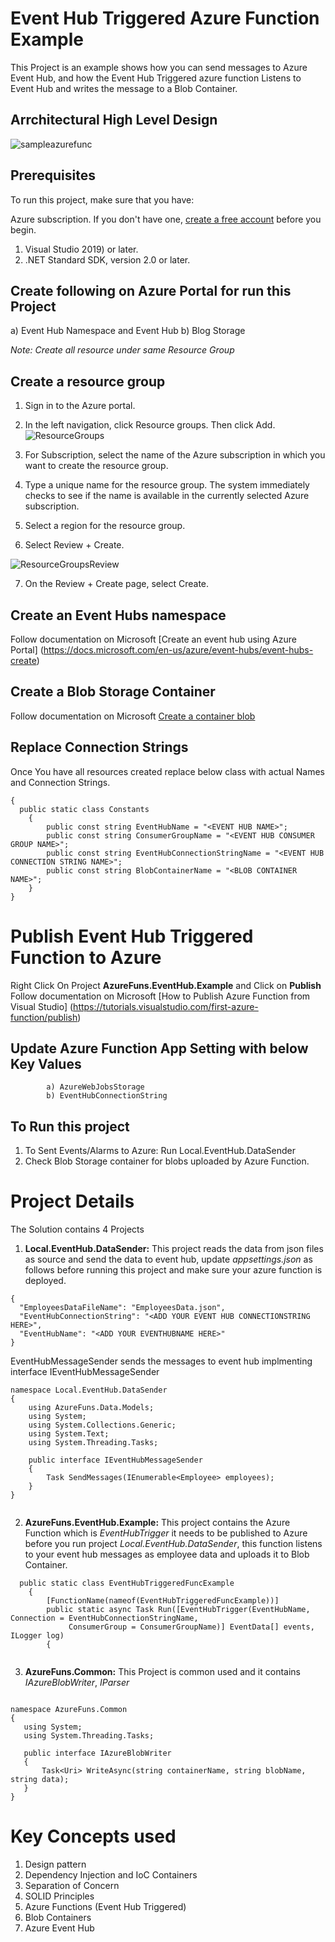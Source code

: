 # Event Hub Triggered Azure Function Example

This Project is an example shows how you can send messages to Azure Event Hub, and how the Event Hub Triggered azure function Listens to Event Hub and writes the message to a Blob Container.

## Arrchitectural High Level Design 

![sampleazurefunc](https://user-images.githubusercontent.com/58431251/69970714-aacc2680-1559-11ea-9c9a-082e1f723878.png)


## Prerequisites
To run this project, make sure that you have:

Azure subscription. If you don't have one, [create a free account](https://azure.microsoft.com/en-us/free/) before you begin.

1. Visual Studio 2019) or later.
2. .NET Standard SDK, version 2.0 or later.

## Create following on Azure Portal for run this Project
  a) Event Hub Namespace and Event Hub
  b) Blog Storage
  
*Note: Create all resource under same Resource Group*

## Create a resource group

1. Sign in to the Azure portal.

2. In the left navigation, click Resource groups. Then click Add.
![ResourceGroups](https://docs.microsoft.com/en-us/azure/event-hubs/media/event-hubs-quickstart-portal/resource-groups1.png)

3. For Subscription, select the name of the Azure subscription in which you want to create the resource group.

4. Type a unique name for the resource group. The system immediately checks to see if the name is available in the currently selected Azure subscription.

5. Select a region for the resource group.

6. Select Review + Create.

 ![ResourceGroupsReview](https://docs.microsoft.com/en-us/azure/event-hubs/media/event-hubs-quickstart-portal/resource-groups2.png)

7. On the Review + Create page, select Create.

## Create an Event Hubs namespace
Follow documentation on Microsoft [Create an event hub using Azure Portal] (https://docs.microsoft.com/en-us/azure/event-hubs/event-hubs-create)


## Create a Blob Storage Container
Follow documentation on Microsoft [Create a container blob](https://docs.microsoft.com/en-us/azure/storage/blobs/storage-quickstart-blobs-portal)

## Replace Connection Strings
Once You have all resources created replace below class with actual Names and Connection Strings.
```
{
  public static class Constants
    {
        public const string EventHubName = "<EVENT HUB NAME>";
        public const string ConsumerGroupName = "<EVENT HUB CONSUMER GROUP NAME>";
        public const string EventHubConnectionStringName = "<EVENT HUB CONNECTION STRING NAME>";
        public const string BlobContainerName = "<BLOB CONTAINER NAME>";
    }
}
```

# Publish Event Hub Triggered Function to Azure
Right Click On Project **AzureFuns.EventHub.Example** and Click on **Publish** 
Follow documentation on Microsoft [How to Publish Azure Function from Visual Studio] (https://tutorials.visualstudio.com/first-azure-function/publish)

## Update Azure Function App Setting with below Key Values
            a) AzureWebJobsStorage
            b) EventHubConnectionString

## To Run this project
1. To Sent Events/Alarms to Azure: Run Local.EventHub.DataSender
2. Check Blob Storage container for blobs uploaded by Azure Function.


# Project Details

The Solution contains 4 Projects
1. **Local.EventHub.DataSender:** This project reads the data from json files as source and send the data to event hub, update *appsettings.json* as follows before running this project and make sure your azure function is deployed.

```
{
  "EmployeesDataFileName": "EmployeesData.json",
  "EventHubConnectionString": "<ADD YOUR EVENT HUB CONNECTIONSTRING HERE>",
  "EventHubName": "<ADD YOUR EVENTHUBNAME HERE>"
}

```

EventHubMessageSender sends the messages to event hub implmenting interface IEventHubMessageSender

```
namespace Local.EventHub.DataSender
{
    using AzureFuns.Data.Models;
    using System;
    using System.Collections.Generic;
    using System.Text;
    using System.Threading.Tasks;

    public interface IEventHubMessageSender
    {
        Task SendMessages(IEnumerable<Employee> employees);
    }
}


```

2. **AzureFuns.EventHub.Example:** This project contains the Azure Function which is *EventHubTrigger* it needs to be published to Azure before you run project *Local.EventHub.DataSender*, this function listens to your event hub messages as employee data and uploads it to Blob Container. 


```
  public static class EventHubTriggeredFuncExample
    {
        [FunctionName(nameof(EventHubTriggeredFuncExample))]
        public static async Task Run([EventHubTrigger(EventHubName, Connection = EventHubConnectionStringName,
             ConsumerGroup = ConsumerGroupName)] EventData[] events, ILogger log)
        {


```

3. **AzureFuns.Common:** This Project is common used and it contains *IAzureBlobWriter*, *IParser* 

 ```
 
 namespace AzureFuns.Common
{
    using System; 
    using System.Threading.Tasks;

    public interface IAzureBlobWriter
    {
        Task<Uri> WriteAsync(string containerName, string blobName, string data);
    }
}

```

# Key Concepts used
1. Design pattern
2. Dependency Injection and IoC Containers
3. Separation of Concern
4. SOLID Principles
5. Azure Functions (Event Hub Triggered)
6. Blob Containers
7. Azure Event Hub
